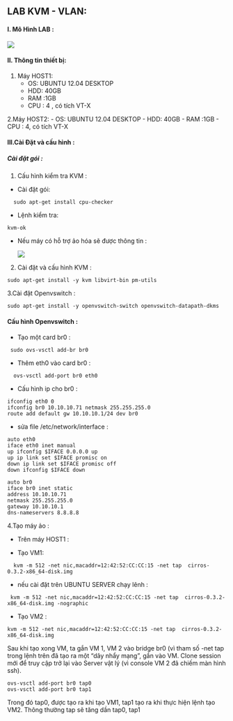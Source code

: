 

## LAB KVM - VLAN:

#### I. Mô Hình LAB :
   <img src="http://i.imgur.com/ldl0bbU.png">

#### II. Thông tin thiết bị:
 
1. Máy HOST1:
     - OS: UBUNTU 12.04 DESKTOP
     - HDD: 40GB
     - RAM :1GB
     - CPU : 4 , có tích VT-X
	 
2.Máy HOST2: 
     - OS: UBUNTU 12.04 DESKTOP
     - HDD: 40GB
     - RAM :1GB
     - CPU : 4, có tích VT-X
#### III.Cài Đặt và cấu hình :
##### Cài đặt gói :
1. Cấu hình kiểm tra KVM :
  -  Cài đặt gói:
```
  sudo apt-get install cpu-checker
```
- Lệnh kiểm tra:
```
kvm-ok
```
- Nếu  máy có hỗ trợ ảo hóa sẽ được thông tin :
   
   <img src="http://i.imgur.com/rgcGH6y.png">
2. Cài đặt và cấu hình KVM :
```
sudo apt-get install -y kvm libvirt-bin pm-utils   
```

3.Cài đặt Openvswitch :
```
sudo apt-get install -y openvswitch-switch openvswitch-datapath-dkms
```
#### Cấu hình Openvswitch :
- Tạo một card br0 :
```
 sudo ovs-vsctl add-br br0 
```
- Thêm eth0 vào card br0 :
``` 
  ovs-vsctl add-port br0 eth0
```
- Cấu hình ip cho  br0 :
```
ifconfig eth0 0
ifconfig br0 10.10.10.71 netmask 255.255.255.0
route add default gw 10.10.10.1/24 dev br0
```
- sửa file /etc/network/interface :
```
auto eth0
iface eth0 inet manual
up ifconfig $IFACE 0.0.0.0 up
up ip link set $IFACE promisc on
down ip link set $IFACE promisc off
down ifconfig $IFACE down

auto br0
iface br0 inet static
address 10.10.10.71
netmask 255.255.255.0
gateway 10.10.10.1
dns-nameservers 8.8.8.8
```

4.Tạo máy ảo : 
 
- Trên máy HOST1 :

- Tạo VM1:
```
  kvm -m 512 -net nic,macaddr=12:42:52:CC:CC:15 -net tap  cirros-0.3.2-x86_64-disk.img
```
- nếu cài đặt trên UBUNTU SERVER chạy lênh :
```
 kvm -m 512 -net nic,macaddr=12:42:52:CC:CC:15 -net tap  cirros-0.3.2-x86_64-disk.img -nographic
```
- Tạo VM2 :
```
kvm -m 512 -net nic,macaddr=12:42:52:CC:CC:15 -net tap  cirros-0.3.2-x86_64-disk.img 
```
Sau khi tạo xong VM, ta gắn VM 1, VM 2 vào bridge br0 (vì tham số -net tap trong lệnh trên đã tạo ra một “dây nhẩy mạng”, gắn vào VM.
Clone session mới để truy cập trở lại vào Server vật lý (vì console VM 2 đã chiếm màn hình ssh).

```
ovs-vsctl add-port br0 tap0
ovs-vsctl add-port br0 tap1

```
Trong đó tap0, được tạo ra khi tạo VM1, tap1 tạo ra khi thực hiện lệnh tạo VM2. Thông thường tap sẽ tăng dần tap0, tap1





